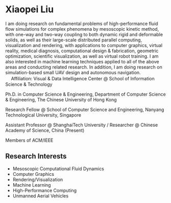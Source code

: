 # Xiaopei Liu

I am doing research on fundamental problems of high-performance fluid flow simulations for complex phenomena by mesoscopic kinetic method, with one-way and two-way coupling to both dynamic rigid and deformable solids, as well as their large-scale distributed parallel computing, visualization and rendering, with applications to computer graphics, virtual reality, medical diagnosis, computational design & fabrication, geometric optimization, scientific visualization, as well as virtual robot training. I am also interested in machine learning techniques applied to all of the above areas and conducting related research. In addition, I am doing research on simulation-based small UAV design and autonomous navigation.
　
Affiliation: Visual & Data Intelligence Center @ School of Information Science & Technology

Ph.D. in Computer Science & Engineering, Department of Computer Science & Engineering, The Chinese University of Hong Kong

Research Fellow @ School of Computer Science and Engineering, Nanyang Technological University, Singapore

Assistant Professor @ ShanghaiTech University / Researcher @ Chinese Academy of Science, China (Present)

Members of ACM/IEEE

## Research Interests

- Mesoscopic Computational Fluid Dynamics
- Computer Graphics
- Rendering/Visualization
- Machine Learning
- High-Performance Computing
- Unmanned Aerial Vehicles
